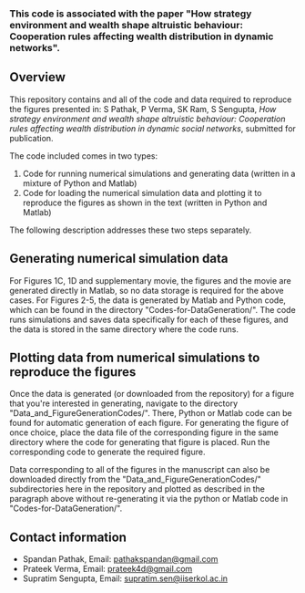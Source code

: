 ### This code is associated with the paper "How strategy environment and wealth shape altruistic behaviour: Cooperation rules affecting wealth distribution in dynamic networks".


## Overview ##

This repository contains and all of the code and data required to reproduce the figures presented in: S Pathak, P Verma, SK Ram, S Sengupta, *How strategy environment and wealth shape altruistic behaviour: Cooperation rules affecting wealth distribution in dynamic social networks*, submitted for publication.

The code included comes in two types:

1. Code for running numerical simulations and generating data (written in a mixture of Python and Matlab)
2. Code for loading the numerical simulation data and plotting it to reproduce the figures as shown in the text (written in Python and Matlab)

The following description addresses these two steps separately.

## Generating numerical simulation data ##

For Figures 1C, 1D and supplementary movie, the figures and the movie are generated directly in Matlab, so no data storage is required for the above cases. For Figures 2-5, the data is generated by Matlab and Python code, which can be found in the directory "Codes-for-DataGeneration/". The  code runs simulations and saves data specifically for each of these figures, and the data is stored in the same directory where the code runs.


## Plotting data from numerical simulations to reproduce the figures ##

Once the data is generated (or downloaded from the repository) for a figure that you're interested in generating, navigate to the directory "Data_and_FigureGenerationCodes/". There, Python or Matlab code can be found for automatic generation of each figure. For generating the figure of once choice, place the data file of the corresponding figure in the same directory where the code for generating that figure is placed. Run the corresponding code to generate the required figure.

Data corresponding to all of the figures in the manuscript can also be downloaded directly from the "Data_and_FigureGenerationCodes/" subdirectories here in the repository and plotted as described in the paragraph above without re-generating it via the python or Matlab code in "Codes-for-DataGeneration/". 

## Contact information ##

* Spandan Pathak, Email: pathakspandan@gmail.com
* Prateek Verma, Email: prateek4d@gmail.com
* Supratim Sengupta, Email: supratim.sen@iiserkol.ac.in
